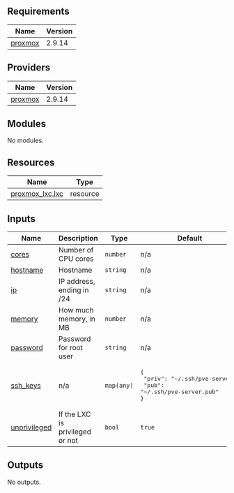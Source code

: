 <!-- BEGIN_TF_DOCS -->
## Requirements

| Name | Version |
|------|---------|
| <a name="requirement_proxmox"></a> [proxmox](#requirement\_proxmox) | 2.9.14 |

## Providers

| Name | Version |
|------|---------|
| <a name="provider_proxmox"></a> [proxmox](#provider\_proxmox) | 2.9.14 |

## Modules

No modules.

## Resources

| Name | Type |
|------|------|
| [proxmox_lxc.lxc](https://registry.terraform.io/providers/Telmate/proxmox/2.9.14/docs/resources/lxc) | resource |

## Inputs

| Name | Description | Type | Default | Required |
|------|-------------|------|---------|:--------:|
| <a name="input_cores"></a> [cores](#input\_cores) | Number of CPU cores | `number` | n/a | yes |
| <a name="input_hostname"></a> [hostname](#input\_hostname) | Hostname | `string` | n/a | yes |
| <a name="input_ip"></a> [ip](#input\_ip) | IP address, ending in /24 | `string` | n/a | yes |
| <a name="input_memory"></a> [memory](#input\_memory) | How much memory, in MB | `number` | n/a | yes |
| <a name="input_password"></a> [password](#input\_password) | Password for root user | `string` | n/a | yes |
| <a name="input_ssh_keys"></a> [ssh\_keys](#input\_ssh\_keys) | n/a | `map(any)` | <pre>{<br>  "priv": "~/.ssh/pve-server",<br>  "pub": "~/.ssh/pve-server.pub"<br>}</pre> | no |
| <a name="input_unprivileged"></a> [unprivileged](#input\_unprivileged) | If the LXC is privileged or not | `bool` | `true` | no |

## Outputs

No outputs.
<!-- END_TF_DOCS -->